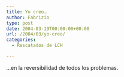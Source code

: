 ```yaml
---
title: Yo creo…
author: Fabrizio
type: post
date: 2004-03-19T00:00:00+00:00
url: /2004/03/yo-creo/
categories:
  - Rescatados de LCH

---
```

&#8230;en la reversibilidad de todos los problemas.